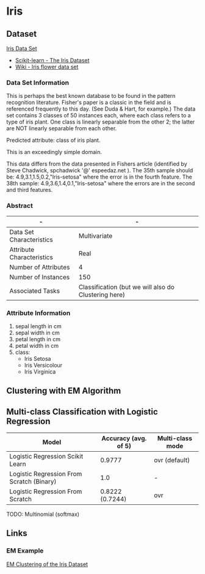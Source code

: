 # Iris

## Dataset

[Iris Data Set](https://archive.ics.uci.edu/ml/datasets/iris)

* [Scikit-learn - The Iris Dataset](https://scikit-learn.org/stable/auto_examples/datasets/plot_iris_dataset.html)
* [Wiki - Iris flower data set](https://en.wikipedia.org/wiki/Iris_flower_data_set)

### Data Set Information

This is perhaps the best known database to be found in the pattern recognition literature. Fisher's paper is a classic in the field and is referenced frequently to this day. (See Duda & Hart, for example.) The data set contains 3 classes of 50 instances each, where each class refers to a type of iris plant. One class is linearly separable from the other 2; the latter are NOT linearly separable from each other.

Predicted attribute: class of iris plant.

This is an exceedingly simple domain.

This data differs from the data presented in Fishers article (identified by Steve Chadwick, spchadwick '@' espeedaz.net ). The 35th sample should be: 4.9,3.1,1.5,0.2,"Iris-setosa" where the error is in the fourth feature. The 38th sample: 4.9,3.6,1.4,0.1,"Iris-setosa" where the errors are in the second and third features.

### Abstract

-|-
-|-
Data Set Characteristics |Multivariate
Attribute Characteristics|Real
Number of Attributes     |4
Number of Instances      |150
Associated Tasks         |Classification (but we will also do Clustering here)

### Attribute Information

1. sepal length in cm
2. sepal width in cm
3. petal length in cm
4. petal width in cm
5. class:
    * Iris Setosa
    * Iris Versicolour
    * Iris Virginica

## Clustering with EM Algorithm

## Multi-class Classification with Logistic Regression

Model                                    |Accuracy (avg. of 5)|Multi-class mode
-----------------------------------------|--------------------|----------------
Logistic Regression Scikit Learn         |0.9777              |ovr (default)
Logistic Regression From Scratch (Binary)|1.0                 |-
Logistic Regression From Scratch         |0.8222 (0.7244)     |ovr

TODO: Multinomial (softmax)

## Links

### EM Example

[EM Clustering of the Iris Dataset](https://swish.swi-prolog.org/example/iris.swinb)
